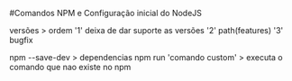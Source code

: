 #Comandos NPM e Configuração inicial do NodeJS

versões > ordem
'1' deixa de dar suporte as versões
'2' path(features)
'3' bugfix

npm
--save-dev > dependencias
npm run 'comando custom' > executa o comando que nao existe no npm
